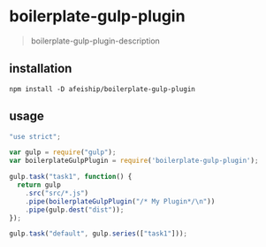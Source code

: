 # boilerplate-gulp-plugin
> boilerplate-gulp-plugin-description

## installation
```shell
npm install -D afeiship/boilerplate-gulp-plugin
```

## usage
```js
"use strict";

var gulp = require("gulp");
var boilerplateGulpPlugin = require('boilerplate-gulp-plugin');

gulp.task("task1", function() {
  return gulp
    .src("src/*.js")
    .pipe(boilerplateGulpPlugin("/* My Plugin*/\n"))
    .pipe(gulp.dest("dist"));
});

gulp.task("default", gulp.series(["task1"]));
```
